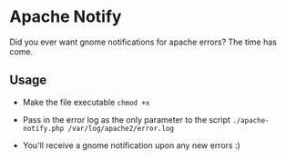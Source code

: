 # Apache Notify

Did you ever want gnome notifications for apache errors?  The time has come.

## Usage

- Make the file executable `chmod +x `

- Pass in the error log as the only parameter to the script
  `./apache-notify.php /var/log/apache2/error.log`

- You'll receive a gnome notification upon any new errors :)
